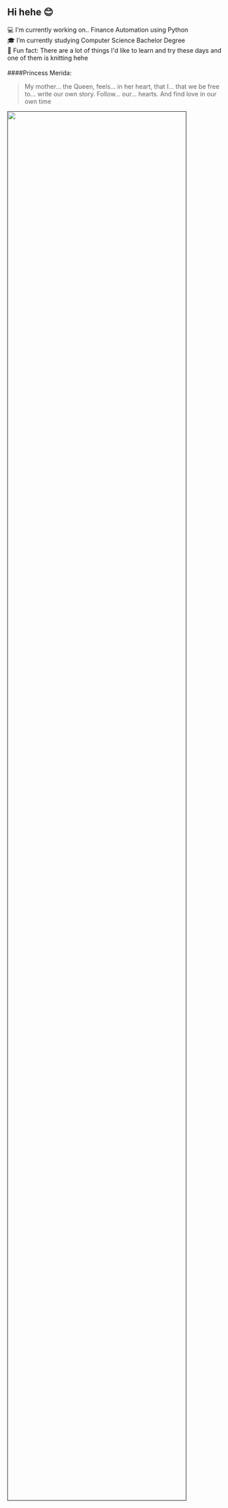 ## Hi hehe 😊
💻 I’m currently working on.. Finance Automation using Python\
🎓 I’m currently studying Computer Science Bachelor Degree\
💚 Fun fact: There are a lot of things I'd like to learn and try these days and one of them is knitting hehe\
\
####Princess Merida:
> My mother... the Queen, feels... in her heart, that I... that we be free to... write our own story. Follow... our... hearts. And find love in our own time


<a href="">
  <img width="90%" src="https://user-images.githubusercontent.com/63581688/97962952-10d0c600-1e1b-11eb-9b1e-fbbad1be9037.GIF">
</a>
